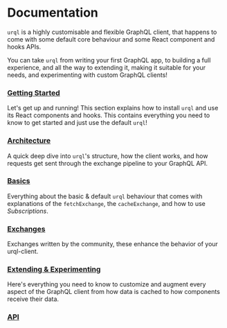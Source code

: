 # Documentation

`urql` is a highly customisable and flexible GraphQL client, that
happens to come with some default core behaviour and some React
component and hooks APIs.

You can take `urql` from writing your first GraphQL app, to
building a full experience, and all the way to extending it,
making it suitable for your needs, and experimenting with custom
GraphQL clients!

### [Getting Started](getting-started.md)

Let's get up and running! This section explains how to
install `urql` and use its React components and hooks.
This contains everything you need to know to get started
and just use the default `urql`!

### [Architecture](architecture.md)

A quick deep dive into `urql`'s structure, how the
client works, and how requests get sent through the
exchange pipeline to your GraphQL API.

### [Basics](basics.md)

Everything about the basic & default `urql` behaviour
that comes with explanations of the `fetchExchange`,
the `cacheExchange`, and how to use _Subscriptions_.

### [Exchanges](exchanges.md)

Exchanges written by the community, these enhance
the behavior of your urql-client.

### [Extending & Experimenting](extending-and-experimenting.md)

Here's everything you need to know to customize and augment
every aspect of the GraphQL client from how data is cached
to how components receive their data.

### [API](api.md)
